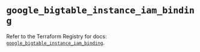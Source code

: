 # `google_bigtable_instance_iam_binding`

Refer to the Terraform Registry for docs: [`google_bigtable_instance_iam_binding`](https://registry.terraform.io/providers/hashicorp/google/6.47.0/docs/resources/bigtable_instance_iam_binding).
